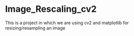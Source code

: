 # Image_Rescaling_cv2
This is a project in which we are using cv2 and matplotlib for resizing/resampling an image 
